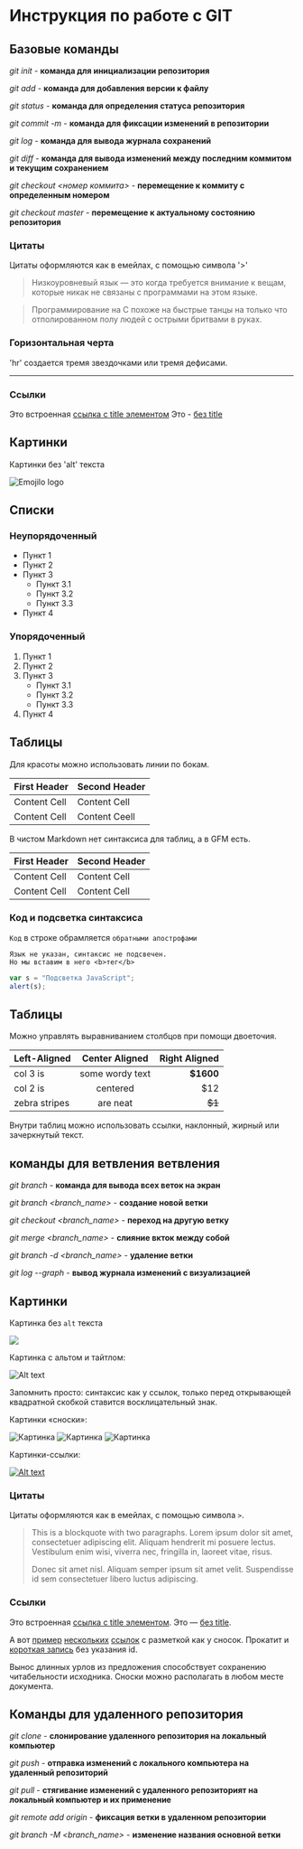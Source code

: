 # Инструкция по работе с GIT

## Базовые команды

*git init* - **команда для инициализации репозитория**

*git add* - **команда для добавления версии к файлу**

*git status* - **команда для определения статуса репозитория**

*git commit -m <message>* - **команда для фиксации изменений в репозитории**

*git log* - **команда для вывода журнала сохранений**

*git diff* - **команда для вывода изменений между последним коммитом и текущим сохранением**

*git checkout <номер коммита>* - **перемещение к коммиту с определенным номером**

*git checkout master* - **перемещение к актуальному состоянию репозитория**

### Цитаты

Цитаты оформляются как в емейлах, с помощью символа '>'

> Низкоуровневый язык — это когда требуется внимание к вещам, 
> которые никак не связаны с программами на этом языке.

> Программирование на С похоже на быстрые танцы на только 
> что отполированном полу людей с острыми бритвами в руках.

### Горизонтальная черта

'hr' создается тремя звездочками или тремя дефисами.

***

### Ссылки

Это встроенная [ссылка с title элементом](https://www.microsoft.com/ru-by/) Это - [без title](https://www.google.com)

## Картинки

Картинки без 'alt' текста

![Emojilo logo](/E/emojilo.png)

## Списки

### Неупорядоченный

* Пункт 1
* Пункт 2
* Пункт 3
  * Пункт 3.1
  * Пункт 3.2
  * Пункт 3.3
* Пункт 4

### Упорядоченный

1. Пункт 1
2. Пункт 2
3. Пункт 3
   * Пункт 3.1
   * Пункт 3.2
   * Пункт 3.3
4. Пункт 4

## Таблицы

Для красоты можно использовать линии по бокам.

|First Header   | Second Header|
|---------------|--------------|
|Content Cell   | Content Cell |
|Content Cell   | Content Ceell|

В чистом Markdown нет синтаксиса для таблиц, а в GFM есть.

First Header   | Second Header
---------------| --------------
Content Cell   | Content Cell  
Content Cell   | Content Cell  

### Код и подсветка синтаксиса

`Код` в строке обрамляется `обратными апострофами`

```
Язык не указан, синтаксис не подсвечен.
Но мы вставим в него <b>тег</b>
```

```javascript
var s = "Подсветка JavaScript";
alert(s);
```

## Таблицы

Можно управлять выравниванием столбцов при помощи двоеточия.

| Left-Aligned  | Center Aligned  | Right Aligned |
|:------------- |:---------------:| -------------:|
| col 3 is      | some wordy text |     **$1600** |
| col 2 is      | centered        |         $12   |
| zebra stripes | are neat        |        ~~$1~~ |

Внутри таблиц можно использовать ссылки, наклонный, жирный или зачеркнутый текст.

## команды для ветвления ветвления

*git branch* - **команда для вывода всех веток на экран**

*git branch <branch_name>* - **создание новой ветки**

*git checkout <branch_name>* - **переход на другую ветку**

*git merge <branch_name>* - **слияние вкток между собой**

*git branch -d <branch_name>* - **удаление ветки**

*git log --graph* - **вывод журнала изменений с визуализацией**

## Картинки

Картинка без `alt` текста

![](//placehold.it/150x100)

Картинка с альтом и тайтлом:

![Alt text](//placehold.it/150x100 "Можно задать title")

Запомнить просто: синтаксис как у ссылок, только перед открывающей квадратной скобкой ставится восклицательный знак.

Картинки «сноски»:

![Картинка][image1]
![Картинка][image2]
![Картинка][image3]

[image1]: //placehold.it/250x100
[image2]: //placehold.it/200x100
[image3]: //placehold.it/150x100

Картинки-ссылки:

[![Alt text](//placehold.it/150x100)](http://example.com/)

### Цитаты

Цитаты оформляются как в емейлах, с помощью символа `>`.

> This is a blockquote with two paragraphs. Lorem ipsum dolor sit amet,
> consectetuer adipiscing elit. Aliquam hendrerit mi posuere lectus.
> Vestibulum enim wisi, viverra nec, fringilla in, laoreet vitae, risus.
>
> Donec sit amet nisl. Aliquam semper ipsum sit amet velit. Suspendisse
> id sem consectetuer libero luctus adipiscing.

### Ссылки

Это встроенная [ссылка с title элементом](http://example.com/link "Я ссылка"). Это — [без title](http://example.com/link).

А вот [пример][1] [нескольких][2] [ссылок][id] с разметкой как у сносок. Прокатит и [короткая запись][] без указания id.

[1]: http://example.com/ "Optional Title Here"
[2]: http://example.com/some
[id]: http://example.com/links (Optional Title Here)
[короткая запись]: http://example.com/short

Вынос длинных урлов из предложения способствует сохранению читабельности исходника. Сноски можно располагать в любом месте документа.

## Команды для удаленного репозитория 

*git clone* - **слонирование удаленного репозитория на локальный компьютер**

*git push* - **отправка изменений с локального компьютера на удаленный репозиторий**

*git pull* - **стягивание изменений с удаленного репозиторият на локальный компьютер и их применение**

*git remote add origin* - **фиксация ветки в удаленном репозитории**

*git branch -M <branch_name>* - **изменение названия основной ветки**